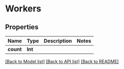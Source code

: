 # Workers

## Properties
Name | Type | Description | Notes
------------ | ------------- | ------------- | -------------
**count** | **Int** |  | 

[[Back to Model list]](../README.md#documentation-for-models) [[Back to API list]](../README.md#documentation-for-api-endpoints) [[Back to README]](../README.md)


